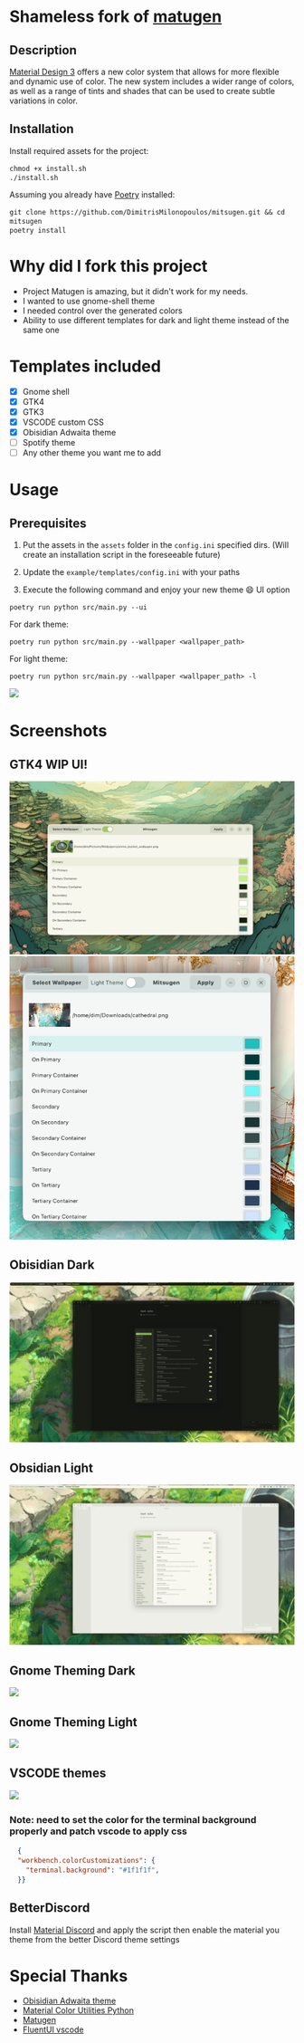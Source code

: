 # Shameless fork of [matugen](https://github.com/InioX/matugen)
## Description
[Material Design 3](https://m3.material.io/) offers a new color system that allows for more flexible and dynamic use of color. The new system includes a wider range of colors, as well as a range of tints and shades that can be used to create subtle variations in color.

## Installation

Install required assets for the project:
```shell
chmod +x install.sh
./install.sh
```

Assuming you already have [Poetry](https://python-poetry.org/) installed:

```shell
git clone https://github.com/DimitrisMilonopoulos/mitsugen.git && cd mitsugen
poetry install
```

# Why did I fork this project

- Project Matugen is amazing, but it didn't work for my needs.
- I wanted to use gnome-shell theme
- I needed control over the generated colors 
- Ability to use different templates for dark and light theme instead of the same one

# Templates included 

- [x] Gnome shell
- [x] GTK4
- [x] GTK3
- [x] VSCODE custom CSS
- [x] Obisidian Adwaita theme
- [ ] Spotify theme
- [ ] Any other theme you want me to add

# Usage

## Prerequisites

1. Put the assets in the `assets` folder in the `config.ini` specified dirs. (Will create an installation script in the foreseeable future)
2. Update the `example/templates/config.ini` with your paths

3. Execute the following command and enjoy your new theme :smile:
UI option

```shell
poetry run python src/main.py --ui
```

For dark theme:

```shell
poetry run python src/main.py --wallpaper <wallpaper_path> 
```

For light theme:


```shell
poetry run python src/main.py --wallpaper <wallpaper_path> -l
```
![](screenshots/test.png)

# Screenshots

## GTK4 WIP UI!
![](screenshots/gtk4_ui.png)
![](screeenshots/ui.png)

## Obisidian Dark
![](screenshots/obsidian-dark.png)

## Obsidian Light
![](screenshots/obsidian-light.png)


## Gnome Theming Dark

![](screenshots/gnome-dark.png)
## Gnome Theming Light

![](screenshots/gnome-light.png)

## VSCODE themes

![](screenshots/vscode-dark.png)


### Note: need to set the color for the terminal background properly and patch vscode to apply css

```json
  {
  "workbench.colorCustomizations": {
    "terminal.background": "#1f1f1f",
  }}
```

## BetterDiscord

Install [Material Discord](https://github.com/JustAlittleWolf/Material-You-Discord-Theme) and apply the script then enable the material you theme from the better Discord theme settings
# Special Thanks 
- [Obisidian Adwaita theme](https://github.com/birneee/obsidian-adwaita-theme)
- [Material Color Utilities Python](https://github.com/avanisubbiah/material-color-utilities-python)
- [Matugen](https://github.com/InioX/matugen)
- [FluentUI vscode](https://marketplace.visualstudio.com/items?itemName=leandro-rodrigues.fluent-ui-vscode)
